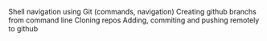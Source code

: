 Shell navigation
using Git (commands, navigation)
Creating github branchs from command line
Cloning repos
Adding, commiting and pushing remotely to github
